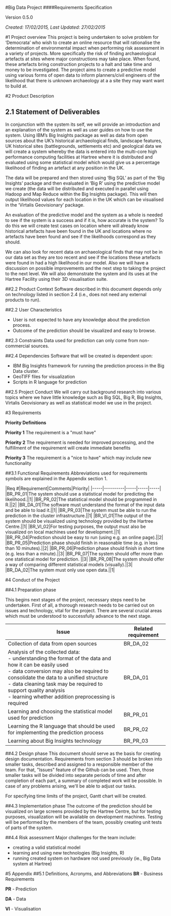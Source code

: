 #Big Data Project 
####Requirements Specification

Version 0.5.0

*Created: 17/02/2015, Last Updated: 27/02/2015*

#1 Project overview
This project is being undertaken to solve  problem for ‘Democrata’ who wish to create an online resource that will rationalise the determination of environmental impact when  performing risk assessment in a variety of projects. More specifically the risk of finding archaeological artefacts at sites where major constructions may take place. When found, these artefacts bring construction projects to a halt and take time and money to be investigated. The project aims to create a predictive model using various forms of open data to inform planners/civil engineers of the likelihood that there is unknown archaeology at a a site they may want want to build at.

#2 Product Description

## 2.1 Statement of Deliverables
In conjunction with the system its self, we will provide an introduction and an explanation of the system as well as user guides on how to use the system. Using IBM’s Big Insights package as well as data from open sources about the UK’s historical archaeological finds, landscape features, UK historical sites (battlegrounds, settlements etc) and geological data we will create a system whereby the data is entered into the multi-core high performance computing facilities at Hartree where it is distributed and evaluated using some statistical model which would give us a percentage likelihood of finding an artefact at any position in the UK. 

The data will be prepared and then stored using ‘Big SQL’ as part of the ‘Big Insights’ package and then evaluated in ‘Big R’ using the predictive model we create (the data will be distributed and executed in parallel using Hadoop and Map Reduce within the Big Insights package). This will then output likelihood values for each location in the UK which can be visualised in the ‘Virtalis Geovisionary’ package. 

An evaluation of the predictive model and the system as a whole is needed to see if the system is a success and if it is, how accurate is the system? To do this we will create test cases on location where will already know historical artefacts have been found in the UK and locations where no artefacts have been found and see if the likelihoods correspond as they should. 

We can also look for recent data on archaeological finds that may not be in our data set as they are too recent and see if the locations these artefacts were found in had a high likelihood in our model. Also we will have a discussion on possible improvements and the next step to taking the project to the next level. We will also demonstrate the system and its uses at the Hartree Facility using their 3D visualisation suite.

##2.2 Product Context
Software described in this document depends only on technology listed in section 2.4 (i.e., does not need any external products to run). 

##2.2 User Characteristics
- User is not expected to have any knowledge about the prediction process.
- Outcome of the prediction should be visualized and easy to browse.

##2.3 Constraints
Data used for prediction can only come from non-commercial sources.

##2.4 Dependencies
Software that will be created is dependent upon:
- IBM Big Insights framework for running the prediction process in the Big Data cluster.
- GeoTIFF files for visualization
- Scripts in R language for prediction

##2.5 Project Conduct
We will carry out background research into various topics where we have little knowledge such as Big SQL, Big R, Big Insights, Virtalis Geovisionary as well as statistical model we use in the project. 

#3 Requirements

**Priority Definitions**

**Priority 1**  The requirement is a "must have"

**Priority 2**  The requirement is needed for improved processing, and the fulfillment of the requirement will create immediate benefits

**Priority 3**  The requirement is a "nice to have"  which may include new functionality

##3.1 Functional Requirements
Abbreviations used for requirements symbols are explained in the Appendix section 1.

|Req #|Requirement|Comments|Priority|
|-----|----------|-----|-----|-----|
|BR_PR_01|The system should use a statistical model for predicting the likelihood.||1|
|BR_PR_02|The statistical model should be programmed in R.||2|
|BR_DA_01|The software must understand the format of the input data and be able to load it.||1|
|BR_PR_03|The system must be able to run the prediction in the cluster infrastructure.||1|
|BR_VI_01|The output of the system should be visualized using technology provided by the Hartree Centre.||1|
|BR_VI_02|For testing purposes, the output must also be visualized on local machines used for development.||1|
|BR_PR_04|Prediction should be easy to run (using e.g. an online page).||2|
|BR_PR_05|Prediction phase should finish in reasonable time (e.g. in less than 10 minutes).||2|
|BR_PR_06|Prediction phase should finish in short time (e.g. less than a minute).||3|
|BR_PR_07|The system should offer more than one statistical model for prediction. ||3|
|BR_PR_08|The system should offer a way of comparing different statistical models (visually).||3|
|BR_DA_02|The system must only use open data.||1|

#4 Conduct of the Project

##4.1 Preparation phase

This begins next stages of the project, necessary steps need to be undertaken. First of all, a thorough research needs to be carried out on issues and technology, vital for the project. There are several crucial areas which must be understood to successfully advance to the next stage.

|Issue|Related requirement|
|---|---|
|Collection of data from open sources|BR_DA_02|
|Analysis of the collected data:<br />- understanding the format of the data and how it can be easily used<br />- data conversion may also be required to consolidate the data to a unified structure<br />- data cleaning task may be required to support quality analysis<br />- learning whether addition preprocessing is required|BR_DA_01|
|Learning and choosing the statistical model used for prediction|BR_PR_01|
|Learning the R language that should be used for implementing the prediction process|BR_PR_02|
|Learning about Big Insights technology|BR_PR_03|


##4.2 Design phase
This document should serve as the basis for creating design documentation. Requirements from section 3 should be broken into smaller tasks, described and assigned to a responsible member of the team. For that, "Issues" feature of the Github can be used. Then, those smaller tasks will be divided into separate periods of time and after completion of each part, a summary of completed work will be possible.  In case of any problems arising, we'll be able to adjust our tasks.

For specifying time limits of the project, Gantt chart will be created. 

##4.3 Implementation phase
The outcome of the prediction should be visualized on large screens provided by the Hartree Centre, but for testing purposes, visualization will be available on development machines.
Testing will be performed by the members of the team, possibly creating unit tests of parts of the system.

##4.4 Risk assessment
Major challenges for the team include:
- creating a valid statistical model
- learning and using new technologies (Big Insights, R)
- running created system on hardware not used previously (ie., Big Data system at Hartree)

#5 Appendix
##5.1 Definitions, Acronyms, and Abbreviations
__BR__ - Business Requirements

__PR__ - Prediction

__DA__ - Data

__VI__ - Visualisation